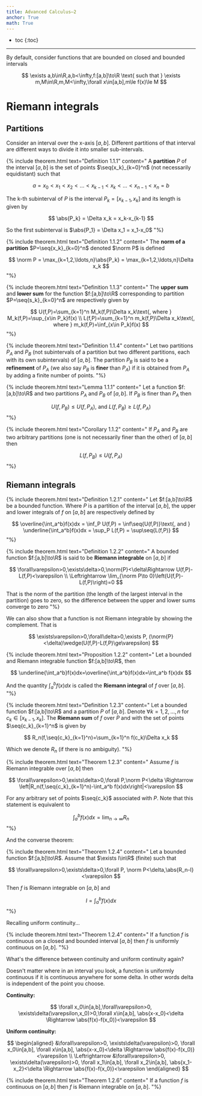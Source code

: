 ```yaml
---
title: Advanced Calculus—2
anchor: True
math: True
---
```

<div id="mathjax-preamble" style="display:none;">
$$
\newcommand{\seq}[1]{\left\{#1\right\}}
\newcommand{\Limsup}{\overline\lim}
\newcommand{\Liminf}{\underline\lim}
\newcommand{\abs}[1]{\lvert #1\rvert}
\newcommand{\norm}[1]{\lVert #1\rVert}
$$
</div>

* toc
{:toc}

---

<!--
{% include theorem.html text="" content="
"%}
-->

By default, consider functions that are bounded on closed and bounded intervals

$$
\exists a,b\in\R,a,b<\infty,f:[a,b]\to\R
\text{ such that }
\exists m,M\in\R,m,M<\infty,\forall x\in[a,b],m\le f(x)\le M
$$

<!-- Ch 1 .................................................................. -->
# Riemann integrals

<!-- Ch 1.1 ................................................................ -->
## Partitions

Consider an interval over the x-axis $[a,b]$.
Different partitions of that interval are different ways to divide it into
smaller sub-intervals.

{% include theorem.html text="Definition 1.1.1" content="
  A **partition** $P$ of the interval $[a,b]$ is the set of points
  $\seq{x_k}_{k=0}^n$ (not necessarily equidistant) such that

  $$
  a=x_0<x_1<x_2<\ldots<x_{k-1}<x_k<\ldots<x_{n-1}<x_n=b
  $$

  The k-th subinterval of $P$ is the interval $P_k=[x_{k-1},x_k]$ and its length
  is given by

  $$
  \abs{P_k} = \Delta x_k = x_k-x_{k-1}
  $$

  So the first subinterval is $\abs{P_1} = \Delta x_1 = x_1-x_0$
"%}

{% include theorem.html text="Definition 1.1.2" content="
  The **norm of a partition** $P=\seq{x_k}_{k=0}^n$ denoted $\norm P$ is defined

  $$
  \norm P = \max_{k=1,2,\ldots,n}\abs{P_k} = \max_{k=1,2,\ldots,n}\Delta x_k
  $$
"%}

{% include theorem.html text="Definition 1.1.3" content="
  The **upper sum** and **lower sum** for the function $f:[a,b]\to\R$ corresponding to
  partition $P=\seq{s_k}_{k=0}^n$ are respectively given by

  $$
  U(f,P)=\sum_{k=1}^n M_k(f,P)\Delta x_k\text{, where }
  M_k(f,P)=\sup_{x\in P_k}f(x)
  \\
  L(f,P)=\sum_{k=1}^n m_k(f,P)\Delta x_k\text{, where }
  m_k(f,P)=\inf_{x\in P_k}f(x)
  $$
"%}

{% include theorem.html text="Definition 1.1.4" content="
  Let two partitions $P_A$ and $P_B$ (not subintervals of a partition
  but two different partitions, each with its own subintervals) of $[a,b]$. The
  partition $P_B$ is said to be a **refinement** of $P_A$ (we also
  say $P_B$ is **finer** than $P_A$) if it is obtained from
  $P_A$ by adding a finite number of points.
"%}

{% include theorem.html text="Lemma 1.1.1" content="
  Let a function $f:[a,b]\to\R$ and two partitions $P_A$ and $P_B$ of
  $[a,b]$. If $P_B$ is finer than $P_A$ then

  $$
  U(f,P_B)\le U(f,P_A)\text{, and }
  L(f,P_B)\ge L(f,P_A)
  $$
"%}

{% include theorem.html text="Corollary 1.1.2" content="
  If $P_A$ and $P_B$ are two arbitrary partitions (one is not necessarily finer
  than the other) of $[a,b]$ then

  $$
  L(f,P_B)\le U(f,P_A)
  $$
"%}

<!-- Ch 1.2 ................................................................ -->
## Riemann integrals

{% include theorem.html text="Definition 1.2.1" content="
  Let $f:[a,b]\to\R$ be a bounded function. Where $P$ is a partition of the
  interval $[a,b]$, the upper and lower integrals of $f$ on $[a,b]$ are
  respectively defined by

  $$
  \overline{\int_a^b}f(x)dx
  = \inf_P U(f,P)
  = \inf\seq{U(f,P)}\text{, and }
  \underline{\int_a^b}f(x)dx
  = \sup_P L(f,P)
  = \sup\seq{L(f,P)}
  $$
"%}

{% include theorem.html text="Definition 1.2.2" content="
  A bounded function $f:[a,b]\to\R$ is said to be **Riemann integrable** on
  $[a,b]$ if

  $$
  \forall\varepsilon>0,\exists\delta>0,\norm{P}<\delta\Rightarrow
  U(f,P)-L(f,P)<\varepsilon \\
  \Leftrightarrow
  \lim_{\norm P\to 0}\left(U(f,P)-L(f,P)\right)=0
  $$

  That is the norm of the partition (the
  length of the largest interval in the partition) goes to zero, so the
  difference between the upper and lower sums converge to zero
"%}

We can also show that a function is not Riemann integrable by showing the
complement. That is

$$
\exists\varepsilon>0,\forall\delta>0,\exists P,
(\norm{P}<\delta)\wedge(U(f,P)-L(f,P)\ge\varepsilon)
$$

{% include theorem.html text="Proposition 1.2.2" content="
  Let a bounded and Riemann integrable function $f:[a,b]\to\R$, then

  $$
  \underline{\int_a^b}f(x)dx=\overline{\int_a^b}f(x)dx=\int_a^b f(x)dx
  $$

  And the quantity $\int_a^b f(x)dx$ is called the **Riemann integral** of $f$
  over $[a,b]$.
"%}

{% include theorem.html text="Definition 1.2.3" content="
  Let a bounded function $f:[a,b]\to\R$ and a partition $P$ of $[a,b]$.
  Denote $\forall k=1,2,\ldots,n$ for $c_k\in[x_{k-1},x_k]$.
  The **Riemann sum** of $f$ over $P$ and with the set of points
  $\seq{c_k}_{k=1}^n$ is given by

  $$
  R_n(f,\seq{c_k}_{k=1}^n)=\sum_{k=1}^n f(c_k)\Delta x_k
  $$

  Which we denote $R_n$ (if there is no ambiguity).
"%}

{% include theorem.html text="Theorem 1.2.3" content="
  Assume $f$ is Riemann integrable over $[a,b]$ then

  $$
  \forall\varepsilon>0,\exists\delta>0,\forall P,\norm P<\delta \Rightarrow
  \left|R_n(f,\seq{c_k}_{k=1}^n)-\int_a^b f(x)dx\right|<\varepsilon
  $$

  For any arbitrary set of points $\seq{c_k}$ associated with $P$.
  Note that this statement is equivalent to

  $$
  \int_a^b f(x)dx=\lim_{n\to\infty}R_n
  $$
"%}

And the converse theorem:

{% include theorem.html text="Theorem 1.2.4" content="
  Let a bounded function $f:[a,b]\to\R$.
  Assume that $\exists I\in\R$ (finite) such that

  $$
  \forall\varepsilon>0,\exists\delta>0,\forall P,
  \norm P<\delta,\abs{R_n-I}<\varepsilon
  $$

  Then $f$ is Riemann integrable on $[a,b]$ and

  $$
  I=\int_a^b f(x)dx
  $$
"%}

Recalling uniform continuity...

{% include theorem.html text="Theorem 1.2.4" content="
  If a function $f$ is continuous on a closed and bounded interval $[a,b]$ then
  $f$ is uniformly continuous on $[a,b]$.
"%}

What's the difference between continuity and uniform continuity again?

Doesn't matter where in an interval you look, a function is uniformly
continuous if it is continuous anywhere for some delta. In other words delta is
independent of the point you choose.

**Continuity:**

$$
\forall x_0\in[a,b],\forall\varepsilon>0,
\exists\delta(\varepsilon,x_0)>0,\forall x\in[a,b],
\abs{x-x_0}<\delta
\Rightarrow
\abs{f(x)-f(x_0)}<\varepsilon
$$

**Uniform continuity:**

$$
\begin{aligned}
  &\forall\varepsilon>0,
  \exists\delta(\varepsilon)>0,
  \forall x_0\in[a,b],
  \forall x\in[a,b],
  \abs{x-x_0}<\delta
  \Rightarrow
  \abs{f(x)-f(x_0)}<\varepsilon \\
  \Leftrightarrow
  &\forall\varepsilon>0,
  \exists\delta(\varepsilon)>0,
  \forall x_1\in[a,b],
  \forall x_2\in[a,b],
  \abs{x_1-x_2}<\delta
  \Rightarrow
  \abs{f(x)-f(x_0)}<\varepsilon
\end{aligned}
$$

{% include theorem.html text="Theorem 1.2.6" content="
  If a function $f$ is continuous on $[a,b]$ then $f$ is Riemann integrable on
  $[a,b]$.
"%}

